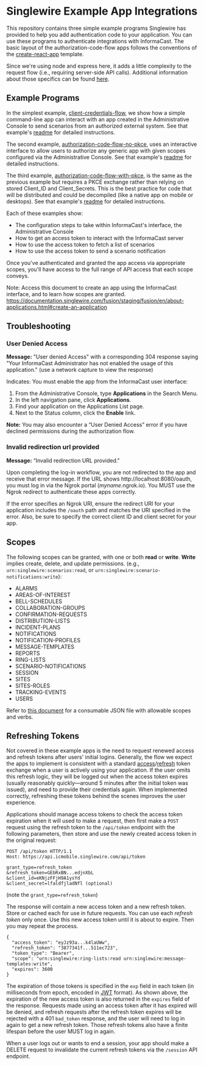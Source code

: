 # Singlewire Example App Integrations
This repository contains three simple example programs Singlewire has provided to help you add authentication code to your application. You can use these programs to authenticate integrations with InformaCast. The basic layout of the authorization-code-flow apps follows the conventions of the [create-react-app](https://create-react-app.dev/) template.

Since we're using node and express here, it adds a little complexity to the request flow (i.e., requiring server-side API calls). Additional information about those specifics can be found [here](https://medium.com/@madelinecorman/making-http-requests-in-node-js-16fe74af0a79).

## Example Programs
In the simplest example, [client-credentials-flow](client-credentials-flow), we show how a simple command-line app can interact with an app created in the Administrative Console to send scenarios from an authorized external system. See that example's [readme](client-credentials-flow/README.md) for detailed instructions.

The second example, [authorization-code-flow-no-pkce](authorization-code-flow-no-pkce), uses an interactive interface to allow users to authorize any generic app with given scopes configured via the Administrative Console. See that example's [readme](authorization-code-flow-no-pkce/README.md) for detailed instructions.

The third example, [authorization-code-flow-with-pkce](authorization-code-flow-with-pkce), is the same as the previous example but requires a PKCE exchange rather than relying on stored Client_ID and Client_Secrets. This is the best practice for code that will be distributed and could be decompiled (like a native app on mobile or desktops). See that example's [readme](authorization-code-flow-with-pkce/README.md) for detailed instructions.

Each of these examples show:

- The configuration steps to take within InformaCast's interface, the Administrative Console
- How to get an access token to interact with the InformaCast server
- How to use the access token to fetch a list of scenarios
- How to use the access token to send a scenario notification

Once you've authenticated and granted the app access via appropriate scopes, you'll have access to the full range of API access that each scope conveys. 

Note: Access this document to create an app using the InformaCast interface, and to learn how scopes are granted.
https://documentation.singlewire.com/fusion/staging/fusion/en/about-applications.html#create-an-application


## Troubleshooting

### User Denied Access
**Message:** 
"User denied Access" with a corresponding 304 response saying "Your InformaCast Administrator has not enabled the usage of this application." (use a network capture to view the response)

Indicates:
You must enable the app from the InformaCast user interface:
1. From the Administrative Console, type **Applications** in the Search Menu.
2. In the left navigation pane, click **Applications**.
3. Find your application on the Applications List page.
4. Next to the Status column, click the **Enable** link.

**Note:** You may also encounter a “User Denied Access” error if you have declined permissions during the authorization flow.

### Invalid redirection url provided
**Message:**
“Invalid redirection URL provided."

Upon completing the log-in workflow, you are not redirected to the app and receive that error message. If the URL shows http://localhost:8080/oauth, you must log in via the Ngrok portal (_myname_.ngrok.io). You MUST use the Ngrok redirect to authenticate these apps correctly.

If the error specifies an Ngrok URI, ensure the redirect URI for your application includes the `/oauth` path and matches the URI specified in the error. Also, be sure to specify the correct client ID and client secret for your app.

## Scopes
The following scopes can be granted, with one or both **read** or **write**. **Write** implies create, delete, and update permissions. (e.g., `urn:singlewire:scenarios:read`, or `urn:singlewire:scenario-notifications:write`):

* ALARMS
* AREAS-OF-INTEREST
* BELL-SCHEDULES
* COLLABORATION-GROUPS
* CONFIRMATION-REQUESTS
* DISTRIBUTION-LISTS
* INCIDENT-PLANS
* NOTIFICATIONS
* NOTIFICATION-PROFILES
* MESSAGE-TEMPLATES
* REPORTS
* RING-LISTS
* SCENARIO-NOTIFICATIONS
* SESSION
* SITES
* SITES-ROLES
* TRACKING-EVENTS
* USERS

Refer to [this document](scopes.json) for a consumable JSON file with allowable scopes and verbs.

## Refreshing Tokens
Not covered in these example apps is the need to request renewed access and refresh tokens after users' initial logins. Generally, the flow we expect the apps to implement is consistent with a standard [access](https://oauth.net/2/access-tokens/)/[refresh](https://oauth.net/2/refresh-tokens/) token exchange when a user is actively using your application. If the user omits this refresh logic, they will be logged out when the access token expires (usually reasonably quickly—around 5 minutes after the initial token was issued), and need to provide their credentials again. When implemented correctly, refreshing these tokens behind the scenes improves the user experience.

Applications should manage access tokens to check the access token expiration when it will used to make a request, then first make a `POST` request using the refresh token to the `/api/token` endpoint with the following parameters, then store and use the newly created access token in the original request:
```code
POST /api/token HTTP/1.1
Host: https://api.icmobile.singlewire.com/api/token

grant_type=refresh_token
&refresh_token=GEbRxBN...edjnXbL
&client_id=eKNjzFFjH9A1ysYd
&client_secret=lfaldfjladNfl (optional)
```
(note the `grant_type=refresh_token`)

The response will contain a new access token and a new refresh token. Store or cached each for use in future requests. You can use each _refresh token_ only once. Use this new access token until it is about to expire. Then you may repeat the process.

```code
{
  "access_token": "eyJz93a...k4laUWw",
  "refresh_token": "3877341f...511ec723",
  "token_type": "Bearer",
  "scope": "urn:singlewire:ring-lists:read urn:singlewire:message-templates:write",
  "expires": 3600
}
```
The expiration of those tokens is specified in the `exp` field in each token (in milliseconds from epoch, encoded in [JWT](https://jwt.io) format). As shown above, the expiration of the new access token is also returned in the `expires` field of the response. Requests made using an access token after it has expired will be denied, and refresh requests after the refresh token expires will be rejected with a 401 `bad_token` response, and the user will need to log in again to get a new refresh token. Those refresh tokens also have a finite lifespan before the user MUST log in again.

When a user logs out or wants to end a session, your app should make a DELETE request to invalidate the current refresh tokens via the `/session` API endpoint.
